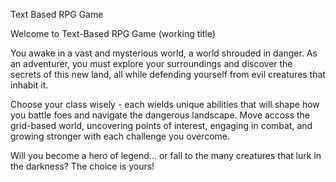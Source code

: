 Text Based RPG Game

Welcome to Text-Based RPG Game (working title)

You awake in a vast and mysterious world, a world shrouded in danger. As an adventurer, you must explore your surroundings and discover the secrets of this new land, all while defending yourself from evil creatures that inhabit it.

Choose your class wisely - each wields unique abilities that will shape how you battle foes and navigate the dangerous landscape. Move accoss the grid-based world, uncovering points of interest, engaging in combat, and growing stronger with each challenge you overcome.

Will you become a hero of legend... or fall to the many creatures that lurk in the darkness? The choice is yours!